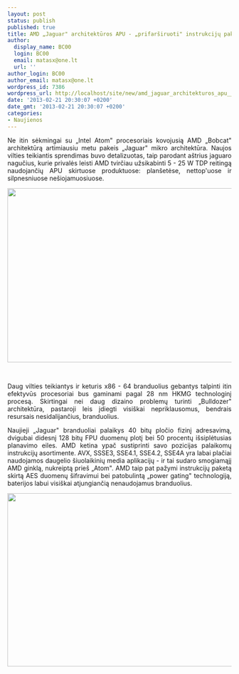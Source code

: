 ```yaml
---
layout: post
status: publish
published: true
title: AMD „Jaguar" architektūros APU - „prifarširuoti" instrukcijų paketais
author:
  display_name: BC00
  login: BC00
  email: matasx@one.lt
  url: ''
author_login: BC00
author_email: matasx@one.lt
wordpress_id: 7386
wordpress_url: http://localhost/site/new/amd_jaguar_architekturos_apu__prifarsiruoti_instrukciju_paketais/
date: '2013-02-21 20:30:07 +0200'
date_gmt: '2013-02-21 20:30:07 +0200'
categories:
- Naujienos
---
```

<p style="text-align: justify;">
	Ne itin sėkmingai su &bdquo;Intel Atom&quot; procesoriais kovojusią AMD &bdquo;Bobcat&quot; architektūrą artimiausiu metu pakeis &bdquo;Jaguar&quot; mikro architektūra. Naujos vilties teikiantis sprendimas buvo detalizuotas, taip parodant a&scaron;trius jaguaro nagučius, kurie privalės leisti AMD tvirčiau užsikabinti 5 - 25 W TDP reitingą naudojančių APU skirtuose produktuose: plan&scaron;etėse, nettop&#39;uose ir silpnesniuose ne&scaron;iojamuosiuose.</p>
<p style="text-align: justify;">
	<a href="http://technews.lt/userfiles/jaguarvsbobcat.jpg"><img alt="" src="http://technews.lt/userfiles/jaguarvsbobcat.jpg" style="width: 520px; height: 391px;" /></a></p>
<p style="text-align: justify;">
	&nbsp;</p>
<p style="text-align: justify;">
	Daug vilties teikiantys ir keturis x86 - 64 branduolius gebantys talpinti itin efektyvūs procesoriai bus gaminami pagal 28 nm HKMG technologinį procesą. Skirtingai nei daug dizaino problemų turinti &bdquo;Bulldozer&quot; architektūra, pastaroji leis įdiegti visi&scaron;kai nepriklausomus, bendrais resursais nesidalijančius, branduolius.</p>
<p style="text-align: justify;">
	Naujieji &bdquo;Jaguar&quot; branduoliai palaikys 40 bitų pločio fizinį adresavimą, dvigubai didesnį 128 bitų FPU duomenų plotį bei 50 procentų i&scaron;siplėtusias planavimo eiles. AMD ketina ypač sustiprinti savo pozicijas palaikomų instrukcijų asortimente. AVX, SSSE3, SSE4.1, SSE4.2, SSE4A yra labai plačiai naudojamos daugelio &scaron;iuolaikinių media aplikacijų - ir tai sudaro smogiamąjį AMD ginklą, nukreiptą prie&scaron; &bdquo;Atom&quot;. AMD taip pat pažymi instrukcijų paketą skirtą AES duomenų &scaron;ifravimui bei patobulintą &bdquo;power gating&quot; technologiją, baterijos labui visi&scaron;kai atjungiančią nenaudojamus branduolius.</p>
<p style="text-align: justify;">
	<a href="http://technews.lt/userfiles/powergating.jpg"><img alt="" src="http://technews.lt/userfiles/powergating.jpg" style="width: 520px; height: 389px;" /></a></p>
